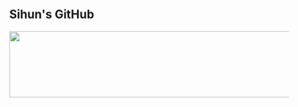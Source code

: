 ## Sihun's GitHub 

<a href="https://github.com/devxb/gitanimals">
  <img src="https://render.gitanimals.org/lines/Chogh824?pet-id=1" width="1000" height="120"/>
</a>
